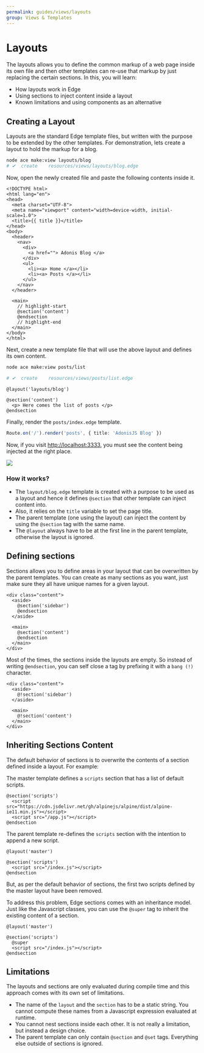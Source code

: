 ```yaml
---
permalink: guides/views/layouts
group: Views & Templates
---
```


# Layouts
The layouts allows you to define the common markup of a web page inside its own file and then other templates can re-use that markup by just replacing the certain sections. In this, you will learn:

- How layouts work in Edge
- Using sections to inject content inside a layout
- Known limitations and using components as an alternative

## Creating a Layout
Layouts are the standard Edge template files, but written with the purpose to be extended by the other templates. For demonstration, lets create a layout to hold the markup for a blog.

```sh
node ace make:view layouts/blog
# ✔  create    resources/views/layouts/blog.edge
```

Now, open the newly created file and paste the following contents inside it.

```edge{}{resources/views/layouts/blog.edge}
<!DOCTYPE html>
<html lang="en">
<head>
  <meta charset="UTF-8">
  <meta name="viewport" content="width=device-width, initial-scale=1.0">
  <title>{{ title }}</title>
</head>
<body>
  <header>
    <nav>
      <div>
        <a href=""> Adonis Blog </a>
      </div>
      <ul>
        <li><a> Home </a></li>
        <li><a> Posts </a></li>
      </ul>
    </nav>
  </header>

  <main>
    // highlight-start
    @section('content')
    @endsection
    // highlight-end
  </main>
</body>
</html>
```

Next, create a new template file that will use the above layout and defines its own content.

```sh
node ace make:view posts/list

# ✔  create    resources/views/posts/list.edge
```

```edge{}{resources/views/posts/list.edge}
@layout('layouts/blog')

@section('content')
  <p> Here comes the list of posts </p>
@endsection
```

Finally, render the `posts/index.edge` template.

```ts
Route.on('/').render('posts', { title: 'AdonisJS Blog' })
```

Now, if you visit [http://localhost:3333](http://localhost:3333), you must see the content being injected at the right place.

![](https://res.cloudinary.com/adonis-js/image/upload/q_100/v1585622864/adonisjs.com/layout.png)

### How it works?
- The `layout/blog.edge` template is created with a purpose to be used as a layout and hence it defines `@section` that other template can inject content into.
- Also, it relies on the `title` variable to set the page title.
- The parent template (one using the layout) can  inject the content by using the  `@section` tag with the same name.
- The `@layout` always have to be at the first line in the parent template, otherwise  the layout is ignored.

## Defining sections
Sections allows you to define areas in your layout that can be overwritten by the parent templates. You can create as many sections as you want, just make sure they all have unique names for a given layout.

```edge{}{Layout}
<div class="content">
  <aside>
    @section('sidebar')
    @endsection
  </aside>

  <main>
    @section('content')
    @endsection
  </main>
</div>
```

Most of the times, the sections inside the layouts are empty. So instead of writing `@endsection`, you can self close a tag by prefixing it with a `bang (!)` character.

```edge{3,7}
<div class="content">
  <aside>
    @!section('sidebar')
  </aside>

  <main>
    @!section('content')
  </main>
</div>
```

## Inheriting Sections Content
The default behavior of sections is to overwrite the contents of a section defined inside a layout. For example:

The master template defines a `scripts` section that has a list of default scripts.

```edge{}{master.edge}
@section('scripts')
  <script src="https://cdn.jsdelivr.net/gh/alpinejs/alpine/dist/alpine-ie11.min.js"></script>
  <script src="/app.js"></script>
@endsection
```

The parent template re-defines the `scripts` section with the intention to append a new script.

```edge{}{index.edge}
@layout('master')

@section('scripts')
  <script src="/index.js"></script>
@endsection
```

But, as per the default behavior of sections, the first two scripts defined by the master layout have been removed.

To address this problem, Edge sections comes with an inheritance model. Just like the Javascript classes, you can use the `@super` tag to inherit the existing content of a section.

```edge{4}{index.edge}
@layout('master')

@section('scripts')
  @super
  <script src="/index.js"></script>
@endsection
```

## Limitations
The layouts and sections are only evaluated during compile time and this approach comes with its own set of limitations.

- The name of the `layout` and the `section` has to be a static string. You cannot compute these names from a Javascript expression evaluated at runtime.
- You cannot nest sections inside each other. It is not really a limitation, but instead a design choice.
- The parent template can only contain `@section` and `@set` tags. Everything else outside of sections is ignored.
